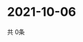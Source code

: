 # 2021-10-06
  共 0条

  <!-- BEGIN -->
  <!-- 最后更新时间Wed Oct 06 2021 23:03:11 GMT+0000 (Coordinated Universal Time) -->
  
  <!-- END -->
  
  